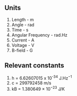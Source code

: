 ## Units

1. Length - m
2. Angle - rad
3. Time - s
4. Angular Frequency - rad.Hz
5. Current - A
6. Voltage - V
7. B-field - G

## Relevant constants

1. h = 6.62607015 x 10<sup>-34</sup> J.Hz<sup>−1</sup>
2. c = 299792458 m/s
3. kB = 1.380649 × 10<sup>−23</sup> J/K